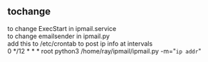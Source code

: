 ## tochange
to change ExecStart in ipmail.service   
to change emailsender in ipmail.py   
add this to /etc/crontab to post ip info  at intervals    
0  */12  * * *   root    python3 /home/ray/ipmail/ipmail.py -m="`ip addr`"
